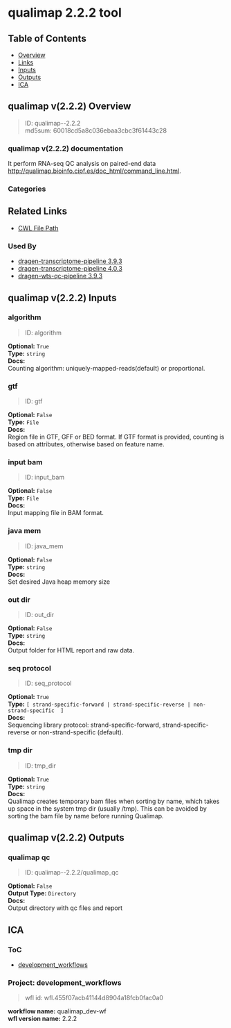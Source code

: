 
qualimap 2.2.2 tool
===================

## Table of Contents
  
- [Overview](#qualimap-v222-overview)  
- [Links](#related-links)  
- [Inputs](#qualimap-v222-inputs)  
- [Outputs](#qualimap-v222-outputs)  
- [ICA](#ica)  


## qualimap v(2.2.2) Overview



  
> ID: qualimap--2.2.2  
> md5sum: 60018cd5a8c036ebaa3cbc3f61443c28

### qualimap v(2.2.2) documentation
  
It perform RNA-seq QC analysis on paired-end data http://qualimap.bioinfo.cipf.es/doc_html/command_line.html.

### Categories
  


## Related Links
  
- [CWL File Path](../../../../../../tools/qualimap/2.2.2/qualimap__2.2.2.cwl)  


### Used By
  
- [dragen-transcriptome-pipeline 3.9.3](../../../workflows/dragen-transcriptome-pipeline/3.9.3/dragen-transcriptome-pipeline__3.9.3.md)  
- [dragen-transcriptome-pipeline 4.0.3](../../../workflows/dragen-transcriptome-pipeline/4.0.3/dragen-transcriptome-pipeline__4.0.3.md)  
- [dragen-wts-qc-pipeline 3.9.3](../../../workflows/dragen-wts-qc-pipeline/3.9.3/dragen-wts-qc-pipeline__3.9.3.md)  

  


## qualimap v(2.2.2) Inputs

### algorithm



  
> ID: algorithm
  
**Optional:** `True`  
**Type:** `string`  
**Docs:**  
Counting algorithm:
uniquely-mapped-reads(default) or proportional.


### gtf



  
> ID: gtf
  
**Optional:** `False`  
**Type:** `File`  
**Docs:**  
Region file in GTF, GFF or BED format. 
If GTF format is provided, counting is based on
attributes, otherwise based on feature name.


### input bam



  
> ID: input_bam
  
**Optional:** `False`  
**Type:** `File`  
**Docs:**  
Input mapping file in BAM format.


### java mem



  
> ID: java_mem
  
**Optional:** `False`  
**Type:** `string`  
**Docs:**  
Set desired Java heap memory size


### out dir



  
> ID: out_dir
  
**Optional:** `False`  
**Type:** `string`  
**Docs:**  
Output folder for HTML report and raw data.


### seq protocol



  
> ID: seq_protocol
  
**Optional:** `True`  
**Type:** `[ strand-specific-forward | strand-specific-reverse | non-strand-specific  ]`  
**Docs:**  
Sequencing library protocol:
strand-specific-forward, strand-specific-reverse or 
non-strand-specific (default).


### tmp dir



  
> ID: tmp_dir
  
**Optional:** `True`  
**Type:** `string`  
**Docs:**  
Qualimap creates temporary bam files when sorting by name, which takes up space in the system tmp dir (usually /tmp). 
This can be avoided by sorting the bam file by name before running Qualimap.

  


## qualimap v(2.2.2) Outputs

### qualimap qc



  
> ID: qualimap--2.2.2/qualimap_qc  

  
**Optional:** `False`  
**Output Type:** `Directory`  
**Docs:**  
Output directory with qc files and report
  

  


## ICA

### ToC
  
- [development_workflows](#project-development_workflows)  


### Project: development_workflows


> wfl id: wfl.455f07acb41144d8904a18fcb0fac0a0  

  
**workflow name:** qualimap_dev-wf  
**wfl version name:** 2.2.2  

  

